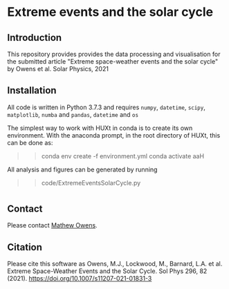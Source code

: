 # Extreme events and the solar cycle


## Introduction

This repository provides provides the data processing and visualisation for the submitted article "Extreme space-weather events and the solar cycle" by Owens et al. Solar Physics, 2021

## Installation
 All code is written in Python 3.7.3 and requires ``numpy``, ``datetime``, ``scipy``, ``matplotlib``, ``numba`` and ``pandas``, ``datetime`` and ``os``
 
The simplest way to work with HUXt in conda is to create its own environment. With the anaconda prompt, in the root directory of HUXt, this can be done as:

>>conda env create -f environment.yml
>>conda activate aaH

All analysis and figures can be generated by running

>>code/ExtremeEventsSolarCycle.py

#
## Contact
Please contact [Mathew Owens](https://github.com/mathewjowens). 

## Citation

Please cite this software as Owens, M.J., Lockwood, M., Barnard, L.A. et al. Extreme Space-Weather Events and the Solar Cycle. Sol Phys 296, 82 (2021). https://doi.org/10.1007/s11207-021-01831-3
